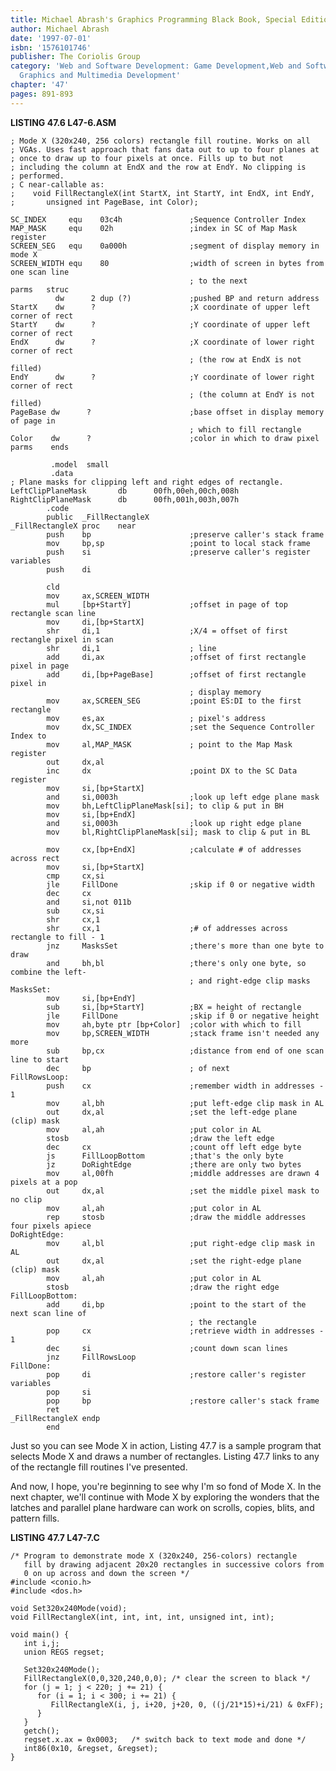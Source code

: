 ```yaml
---
title: Michael Abrash's Graphics Programming Black Book, Special Edition
author: Michael Abrash
date: '1997-07-01'
isbn: '1576101746'
publisher: The Coriolis Group
category: 'Web and Software Development: Game Development,Web and Software Development:
  Graphics and Multimedia Development'
chapter: '47'
pages: 891-893
---
```


**LISTING 47.6 L47-6.ASM**

    ; Mode X (320x240, 256 colors) rectangle fill routine. Works on all
    ; VGAs. Uses fast approach that fans data out to up to four planes at
    ; once to draw up to four pixels at once. Fills up to but not
    ; including the column at EndX and the row at EndY. No clipping is
    ; performed.
    ; C near-callable as:
    ;    void FillRectangleX(int StartX, int StartY, int EndX, int EndY,
    ;       unsigned int PageBase, int Color);

    SC_INDEX     equ    03c4h               ;Sequence Controller Index
    MAP_MASK     equ    02h                 ;index in SC of Map Mask register
    SCREEN_SEG   equ    0a000h              ;segment of display memory in mode X
    SCREEN_WIDTH equ    80                  ;width of screen in bytes from one scan line
                                            ; to the next
    parms   struc
              dw      2 dup (?)             ;pushed BP and return address
    StartX    dw      ?                     ;X coordinate of upper left corner of rect
    StartY    dw      ?                     ;Y coordinate of upper left corner of rect
    EndX      dw      ?                     ;X coordinate of lower right corner of rect
                                            ; (the row at EndX is not filled)
    EndY      dw      ?                     ;Y coordinate of lower right corner of rect
                                            ; (the column at EndY is not filled)
    PageBase dw      ?                      ;base offset in display memory of page in
                                            ; which to fill rectangle
    Color    dw      ?                      ;color in which to draw pixel
    parms    ends

             .model  small
             .data
    ; Plane masks for clipping left and right edges of rectangle.
    LeftClipPlaneMask       db      00fh,00eh,00ch,008h
    RightClipPlaneMask      db      00fh,001h,003h,007h
            .code
            public  _FillRectangleX
    _FillRectangleX proc    near
            push    bp                      ;preserve caller's stack frame
            mov     bp,sp                   ;point to local stack frame
            push    si                      ;preserve caller's register variables
            push    di

            cld
            mov     ax,SCREEN_WIDTH
            mul     [bp+StartY]             ;offset in page of top rectangle scan line
            mov     di,[bp+StartX]
            shr     di,1                    ;X/4 = offset of first rectangle pixel in scan
            shr     di,1                    ; line
            add     di,ax                   ;offset of first rectangle pixel in page
            add     di,[bp+PageBase]        ;offset of first rectangle pixel in
                                            ; display memory
            mov     ax,SCREEN_SEG           ;point ES:DI to the first rectangle
            mov     es,ax                   ; pixel's address
            mov     dx,SC_INDEX             ;set the Sequence Controller Index to
            mov     al,MAP_MASK             ; point to the Map Mask register
            out     dx,al
            inc     dx                      ;point DX to the SC Data register
            mov     si,[bp+StartX]
            and     si,0003h                ;look up left edge plane mask
            mov     bh,LeftClipPlaneMask[si]; to clip & put in BH
            mov     si,[bp+EndX]
            and     si,0003h                ;look up right edge plane
            mov     bl,RightClipPlaneMask[si]; mask to clip & put in BL

            mov     cx,[bp+EndX]            ;calculate # of addresses across rect
            mov     si,[bp+StartX]
            cmp     cx,si
            jle     FillDone                ;skip if 0 or negative width
            dec     cx
            and     si,not 011b
            sub     cx,si
            shr     cx,1
            shr     cx,1                    ;# of addresses across rectangle to fill - 1
            jnz     MasksSet                ;there's more than one byte to draw
            and     bh,bl                   ;there's only one byte, so combine the left-
                                            ; and right-edge clip masks
    MasksSet:
            mov     si,[bp+EndY]
            sub     si,[bp+StartY]          ;BX = height of rectangle
            jle     FillDone                ;skip if 0 or negative height
            mov     ah,byte ptr [bp+Color]  ;color with which to fill
            mov     bp,SCREEN_WIDTH         ;stack frame isn't needed any more
            sub     bp,cx                   ;distance from end of one scan line to start
            dec     bp                      ; of next
    FillRowsLoop:
            push    cx                      ;remember width in addresses - 1
            mov     al,bh                   ;put left-edge clip mask in AL
            out     dx,al                   ;set the left-edge plane (clip) mask
            mov     al,ah                   ;put color in AL
            stosb                           ;draw the left edge
            dec     cx                      ;count off left edge byte
            js      FillLoopBottom          ;that's the only byte
            jz      DoRightEdge             ;there are only two bytes
            mov     al,00fh                 ;middle addresses are drawn 4 pixels at a pop
            out     dx,al                   ;set the middle pixel mask to no clip
            mov     al,ah                   ;put color in AL
            rep     stosb                   ;draw the middle addresses four pixels apiece
    DoRightEdge:
            mov     al,bl                   ;put right-edge clip mask in AL
            out     dx,al                   ;set the right-edge plane (clip) mask
            mov     al,ah                   ;put color in AL
            stosb                           ;draw the right edge
    FillLoopBottom:
            add     di,bp                   ;point to the start of the next scan line of
                                            ; the rectangle
            pop     cx                      ;retrieve width in addresses - 1
            dec     si                      ;count down scan lines
            jnz     FillRowsLoop
    FillDone:
            pop     di                      ;restore caller's register variables
            pop     si
            pop     bp                      ;restore caller's stack frame
            ret
    _FillRectangleX endp
            end

Just so you can see Mode X in action, Listing 47.7 is a sample program
that selects Mode X and draws a number of rectangles. Listing 47.7 links
to any of the rectangle fill routines I've presented.

And now, I hope, you're beginning to see why I'm so fond of Mode X. In
the next chapter, we'll continue with Mode X by exploring the wonders
that the latches and parallel plane hardware can work on scrolls,
copies, blits, and pattern fills.

**LISTING 47.7 L47-7.C**

    /* Program to demonstrate mode X (320x240, 256-colors) rectangle
       fill by drawing adjacent 20x20 rectangles in successive colors from
       0 on up across and down the screen */
    #include <conio.h>
    #include <dos.h>

    void Set320x240Mode(void);
    void FillRectangleX(int, int, int, int, unsigned int, int);

    void main() {
       int i,j;
       union REGS regset;

       Set320x240Mode();
       FillRectangleX(0,0,320,240,0,0); /* clear the screen to black */
       for (j = 1; j < 220; j += 21) {
          for (i = 1; i < 300; i += 21) {
             FillRectangleX(i, j, i+20, j+20, 0, ((j/21*15)+i/21) & 0xFF);
          }
       }
       getch();
       regset.x.ax = 0x0003;   /* switch back to text mode and done */
       int86(0x10, &regset, &regset);
    }
